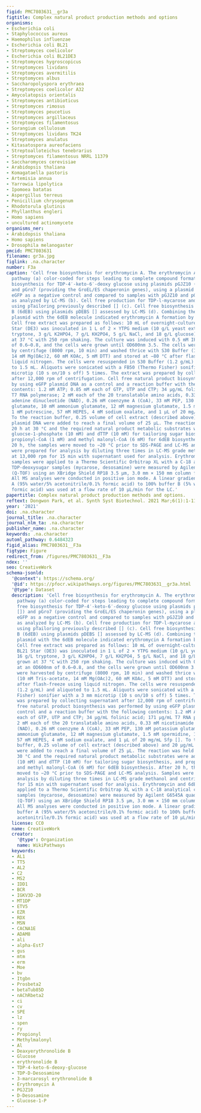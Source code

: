 ```yaml
---
figid: PMC7803631__gr3a
figtitle: Complex natural product production methods and options
organisms:
- Escherichia coli
- Staphylococcus aureus
- Haemophilus influenzae
- Escherichia coli BL21
- Streptomyces coelicolor
- Escherichia coli BL21DE3
- Streptomyces hygroscopicus
- Streptomyces lividans
- Streptomyces avermitilis
- Streptomyces albus
- Saccharopolyspora erythraea
- Streptomyces coelicolor A32
- Amycolatopsis orientalis
- Streptomyces antibioticus
- Streptomyces rimosus
- Streptomyces peucetius
- Streptomyces argillaceus
- Streptomyces filamentosus
- Sorangium cellulosum
- Streptomyces lividans TK24
- Streptomyces anulatus
- Kitasatospora aureofaciens
- Streptoalloteichus tenebrarius
- Streptomyces filamentosus NRRL 11379
- Saccharomyces cerevisiae
- Arabidopsis thaliana
- Komagataella pastoris
- Artemisia annua
- Yarrowia lipolytica
- Ipomoea batatas
- Aspergillus terreus
- Penicillium chrysogenum
- Rhodotorula glutinis
- Phyllanthus engleri
- Homo sapiens
- uncultured actinomycete
organisms_ner:
- Arabidopsis thaliana
- Homo sapiens
- Drosophila melanogaster
pmcid: PMC7803631
filename: gr3a.jpg
figlink: .na.character
number: F3a
caption: 'Cell free biosynthesis for erythromycin A. The erythromycin A biosynthetic
  pathway (a) color-coded for steps leading to complete compound formation. Cell free
  biosynthesis for TDP-4′-keto-6′-deoxy glucose using plasmids pGJZ10 (indicated [])
  and pGro7 (providing the GroEL/ES chaperonin genes), using a plasmid expressing
  eGFP as a negative control and compared to samples with pGJZ10 and pGJZ10+pGro7
  as analyzed by LC-MS (b). Cell free production for TDP-l-mycarose and TDP-d-desosamine
  using pTailoring previously described [] (c). Cell free biosynthesis of 6-deoxyerythronolide
  B (6dEB) using plasmids pDEBS [] assessed by LC-MS (d). Combining the pTailoring
  plasmid with the 6dEB molecule indicated erythromycin A formation by LC-MS (e).
  Cell free extract was prepared as follows: 10 mL of overnight-cultured E. coli BL21
  Star (DE3) was inoculated in 1 L of 2 × YTPG medium (10 g/L yeast extract, 16 g/L
  tryptone, 3 g/L K2HPO4, 7 g/L KH2PO4, 5 g/L NaCl, and 18 g/L glucose) and grown
  at 37 °C with 250 rpm shaking. The culture was induced with 0.5 mM IPTG at an OD600nm
  of 0.6–0.8, and the cells were grown until OD600nm 3.5. The cells were harvested
  by centrifuge (8000 rpm, 10 min) and washed thrice with S30 Buffer (10 mM Tris-acetate,
  14 mM Mg(OAc)2, 60 mM KOAc, 5 mM DTT) and stored at −80 °C after flash-freeze using
  liquid nitrogen. The cells were resuspended in S30 Buffer (1.2 g/mL) and aliquoted
  to 1.5 mL. Aliquots were sonicated with a FB50 (Thermo Fisher) sonifier with a 3 mm
  microtip (10 s on/10 s off) 5 times. The extract was prepared by collecting supernatant
  after 12,000 rpm of centrifugation. Cell free natural product biosynthesis was performed
  by using eGFP plasmid DNA as a control and a reaction buffer with the following
  contents: 1.2 mM ATP; 0.85 mM each of GTP, UTP and CTP; 34 μg/mL folinic acid; 171 μg/mL
  T7 RNA polymerase; 2 mM each of the 20 translatable amino acids, 0.33 mM nicotinamide
  adenine dinucleotide (NAD), 0.26 mM coenzyme A (CoA), 33 mM PEP, 130 mM potassium
  glutamate, 10 mM ammonium glutamate, 12 mM magnesium glutamate, 1.5 mM spermidine,
  1 mM putrescine, 57 mM HEPES, 4 mM sodium oxalate, and 1 μL of 20 mg/mL Sfp [].
  To the reaction buffer, 0.25 volume of cell extract (described above) and 20 μg/mL
  plasmid DNA were added to reach a final volume of 25 μL. The reaction was held for
  20 h at 30 °C and the required natural product metabolic substrates were added:
  gluocse-1-phosphate (10 mM) and dTTP (10 mM) for tailoring sugar biosynthesis, and
  propionyl-CoA (1 mM) and methyl malonyl-CoA (6 mM) for 6dEB biosynthesis. After
  20 h, the samples were moved to −20 °C prior to SDS-PAGE and LC-MS analysis. Samples
  were prepared for analysis by diluting three times in LC-MS grade methanol and centrifuging
  at 13,000 rpm for 15 min with supernatant used for analysis. Erythromycin and 6dEB
  samples were applied to a Thermo Scientific Orbitrap XL with a C-18 analytical column.
  TDP-deoxysugar samples (mycarose, desosamine) were measured by Agilent G6545A quadrupole-time-of-flight
  (Q-TOF) using an XBridge Shield RP18 3.5 μm, 3.0 mm × 150 mm column from Waters.
  All MS analyses were conducted in positive ion mode. A linear gradient of 80% buffer
  A (95% water/5% acetonitrile/0.1% formic acid) to 100% buffer B (5% water/95% acetonitrile/0.1%
  formic acid) was used at a flow rate of 10 μL/min for the LC.'
papertitle: Complex natural product production methods and options.
reftext: Dongwon Park, et al. Synth Syst Biotechnol. 2021 Mar;6(1):1-11.
year: '2021'
doi: .na.character
journal_title: .na.character
journal_nlm_ta: .na.character
publisher_name: .na.character
keywords: .na.character
automl_pathway: 0.6484323
figid_alias: PMC7803631__F3a
figtype: Figure
redirect_from: /figures/PMC7803631__F3a
ndex: ''
seo: CreativeWork
schema-jsonld:
  '@context': https://schema.org/
  '@id': https://pfocr.wikipathways.org/figures/PMC7803631__gr3a.html
  '@type': Dataset
  description: 'Cell free biosynthesis for erythromycin A. The erythromycin A biosynthetic
    pathway (a) color-coded for steps leading to complete compound formation. Cell
    free biosynthesis for TDP-4′-keto-6′-deoxy glucose using plasmids pGJZ10 (indicated
    []) and pGro7 (providing the GroEL/ES chaperonin genes), using a plasmid expressing
    eGFP as a negative control and compared to samples with pGJZ10 and pGJZ10+pGro7
    as analyzed by LC-MS (b). Cell free production for TDP-l-mycarose and TDP-d-desosamine
    using pTailoring previously described [] (c). Cell free biosynthesis of 6-deoxyerythronolide
    B (6dEB) using plasmids pDEBS [] assessed by LC-MS (d). Combining the pTailoring
    plasmid with the 6dEB molecule indicated erythromycin A formation by LC-MS (e).
    Cell free extract was prepared as follows: 10 mL of overnight-cultured E. coli
    BL21 Star (DE3) was inoculated in 1 L of 2 × YTPG medium (10 g/L yeast extract,
    16 g/L tryptone, 3 g/L K2HPO4, 7 g/L KH2PO4, 5 g/L NaCl, and 18 g/L glucose) and
    grown at 37 °C with 250 rpm shaking. The culture was induced with 0.5 mM IPTG
    at an OD600nm of 0.6–0.8, and the cells were grown until OD600nm 3.5. The cells
    were harvested by centrifuge (8000 rpm, 10 min) and washed thrice with S30 Buffer
    (10 mM Tris-acetate, 14 mM Mg(OAc)2, 60 mM KOAc, 5 mM DTT) and stored at −80 °C
    after flash-freeze using liquid nitrogen. The cells were resuspended in S30 Buffer
    (1.2 g/mL) and aliquoted to 1.5 mL. Aliquots were sonicated with a FB50 (Thermo
    Fisher) sonifier with a 3 mm microtip (10 s on/10 s off) 5 times. The extract
    was prepared by collecting supernatant after 12,000 rpm of centrifugation. Cell
    free natural product biosynthesis was performed by using eGFP plasmid DNA as a
    control and a reaction buffer with the following contents: 1.2 mM ATP; 0.85 mM
    each of GTP, UTP and CTP; 34 μg/mL folinic acid; 171 μg/mL T7 RNA polymerase;
    2 mM each of the 20 translatable amino acids, 0.33 mM nicotinamide adenine dinucleotide
    (NAD), 0.26 mM coenzyme A (CoA), 33 mM PEP, 130 mM potassium glutamate, 10 mM
    ammonium glutamate, 12 mM magnesium glutamate, 1.5 mM spermidine, 1 mM putrescine,
    57 mM HEPES, 4 mM sodium oxalate, and 1 μL of 20 mg/mL Sfp []. To the reaction
    buffer, 0.25 volume of cell extract (described above) and 20 μg/mL plasmid DNA
    were added to reach a final volume of 25 μL. The reaction was held for 20 h at
    30 °C and the required natural product metabolic substrates were added: gluocse-1-phosphate
    (10 mM) and dTTP (10 mM) for tailoring sugar biosynthesis, and propionyl-CoA (1 mM)
    and methyl malonyl-CoA (6 mM) for 6dEB biosynthesis. After 20 h, the samples were
    moved to −20 °C prior to SDS-PAGE and LC-MS analysis. Samples were prepared for
    analysis by diluting three times in LC-MS grade methanol and centrifuging at 13,000 rpm
    for 15 min with supernatant used for analysis. Erythromycin and 6dEB samples were
    applied to a Thermo Scientific Orbitrap XL with a C-18 analytical column. TDP-deoxysugar
    samples (mycarose, desosamine) were measured by Agilent G6545A quadrupole-time-of-flight
    (Q-TOF) using an XBridge Shield RP18 3.5 μm, 3.0 mm × 150 mm column from Waters.
    All MS analyses were conducted in positive ion mode. A linear gradient of 80%
    buffer A (95% water/5% acetonitrile/0.1% formic acid) to 100% buffer B (5% water/95%
    acetonitrile/0.1% formic acid) was used at a flow rate of 10 μL/min for the LC.'
  license: CC0
  name: CreativeWork
  creator:
    '@type': Organization
    name: WikiPathways
  keywords:
  - AL1
  - TT5
  - AL2
  - C2
  - MS2
  - IDD1
  - BCR
  - IGKV3D-20
  - MT1DP
  - ETV5
  - EZR
  - RDX
  - MSN
  - CACNA1E
  - ADAM8
  - ali
  - alpha-Est7
  - gus
  - mtm
  - erm
  - Moe
  - bv
  - Itgbn
  - Prosbeta2
  - betaTub85D
  - nAChRbeta2
  - ci
  - cv
  - SPE
  - lz
  - spen
  - ry
  - Propionyl
  - Methylmalonyl
  - Al
  - Deaxyerythronolide B
  - Glucose
  - erythronolide B
  - TDP-4-keto-6-deoxy-glucose
  - TDP-D-Desosamine
  - 3-marcarosyl erythronolide B
  - Erythromycin A
  - PGJZ10
  - D-Desosamine
  - Glucose-1-P
---
```

